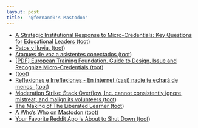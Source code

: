 ```yaml
---
layout: post
title:  "@fernand0's Mastodon"
---
```

*  [A Strategic Institutional Response to Micro-Credentials: Key Questions for Educational Leaders ](https://jime.open.ac.uk/articles/10.5334/jime.80) ([toot](https://mastodon.social/@fernand0/110577708232220223))
*  [Patos y lluvia. ](https://avecesunafoto.wordpress.com/2023/06/20/patos-y-lluvia) ([toot](https://mastodon.social/@fernand0/110577691242597311))
*  [Ataques de voz a asistentes conectados ](https://fernand0.github.io//descubriendo-lo-inaudible) ([toot](https://mastodon.social/@fernand0/110577511123968455))
*  [[PDF] European Training Foundation. Guide to Design, Issue and Recognize Micro-Credentials   ](https://www.etf.europa.eu/sites/default/files/2023-05/Micro-Credential%20Guidelines%20Final%20Delivery.pdf) ([toot](https://mastodon.social/@fernand0/110577501948250159))
*  [ ](https://mastodon.social/@vrruiz) ([toot](https://mastodon.social/@fernand0/110577470037808681))
*  [
         Reflexiones e Irreflexiones - En internet (casi) nadie te echará de menos.
       ](http://fernand0.blogalia.com//historias/7873) ([toot](https://mastodon.social/@fernand0/110577381253637055))
*  [Moderation Strike: Stack Overflow, Inc. cannot consistently ignore, mistreat, and malign its volunteers ](https://meta.stackexchange.com/questions/389811/moderation-strike-stack-overflow-inc-cannot-consistently-ignore-mistreat-a) ([toot](https://mastodon.social/@fernand0/110577241789707730))
*  [The Making of The Liberated Learner  ](https://learningnuggets.ca/liberated-learner/the-making-of-the-liberated-learner/) ([toot](https://mastodon.social/@fernand0/110577007403906442))
*  [A Who’s Who on Mastodon ](https://dougpete.wordpress.com/2023/06/08/a-whos-who-on-mastodon) ([toot](https://mastodon.social/@fernand0/110576675577697325))
*  [Your Favorite Reddit App Is About to Shut Down ](https://www.howtogeek.com/897844/your-favorite-reddit-app-is-about-to-shut-down) ([toot](https://mastodon.social/@fernand0/110576536135108157))
